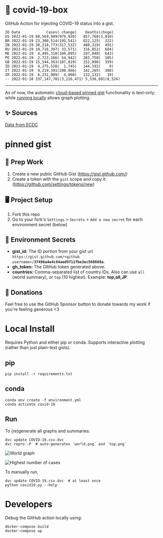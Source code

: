 # 🏥 covid-19-box

GitHub Action for injecting COVID-19 status into a gist.

```
ID Date            Cases( change)    Deaths(chnge)
US 2022-01-19 68,569,949(979,920)   857,768(3,810)
BR 2022-01-19 23,300,514(195,541)   622,125(  322)
IN 2022-01-19 38,218,773(317,532)   480,319(  491)
RU 2022-01-19 10,716,397( 33,571)   316,852(  684)
ME 2022-01-19  4,495,310(109,895)   297,840(  643)
PE 2022-01-19  2,723,166( 54,942)   203,750(  105)
GB 2022-01-19 15,544,363(107,819)   152,996(  359)
ID 2022-01-19  4,275,528(  1,745)   144,192(    9)
IT 2022-01-19  9,219,391(200,966)   142,205(  380)
IR 2022-01-19  6,231,909(  4,060)   132,132(   19)
-- 2022-01-18 337,147,701(3,216,471) 5,536,691(8,524)
```

---

As of now, the automatic [cloud-based pinned gist](#pinned-gist) functionality is text-only;
while [running locally](#local-install) allows graph plotting.

## ✨ Sources

[Data from ECDC](https://www.ecdc.europa.eu/en/publications-data/download-todays-data-geographic-distribution-covid-19-cases-worldwide)

# pinned gist

## 🎒 Prep Work
1. Create a new public GitHub Gist (https://gist.github.com/)
1. Create a token with the `gist` scope and copy it. (https://github.com/settings/tokens/new)

## 🖥 Project Setup
1. Fork this repo
1. Go to your fork's `Settings` > `Secrets` > `Add a new secret` for each environment secret (below)

## 🤫 Environment Secrets
- **gist_id:** The ID portion from your gist url `https://gist.github.com/<github username>/`**`37496a4e4c84aed9711fbe3ec560888a`**.
- **gh_token:** The GitHub token generated above.
- **countries:** Comma-separated list of country IDs. Also can use `all` (world summary), or `top` (10 highest). Example: **top,all,JP**.

## 💸 Donations

Feel free to use the GitHub Sponsor button to donate towards my work if you're feeling generous <3

# Local Install

Requires Python and either pip or conda. Supports interactive plotting (rather than just plain-text gists).

## pip

```
pip install -r requirements.txt
```

## conda

```
conda env create -f environment.yml
conda activate covid-19
```

## Run

To (re)generate all graphs and summaries:

```
dvc update COVID-19.csv.dvc
dvc repro -P  # auto-generates `world.png` and `top.png`
```

![World graph](world.png)

![Highest number of cases](top.png)

To manually run,

```
dvc update COVID-19.csv.dvc  # at least once
python covid19.py --help
```

# Developers

Debug the GitHub action locally using:

```
docker-compose build
docker-compose up
```
